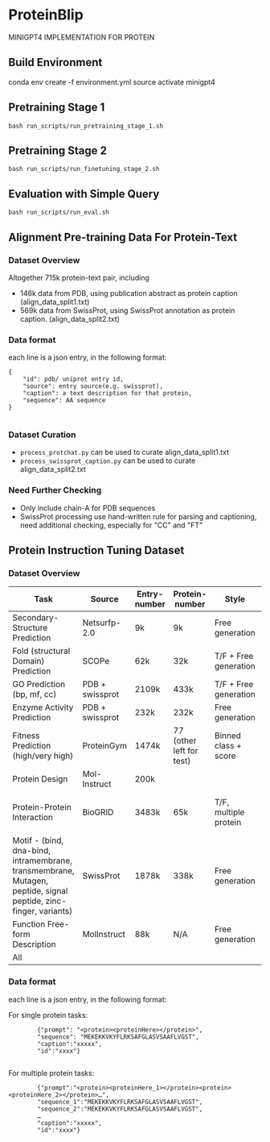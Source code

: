 # ProteinBlip
MINIGPT4 IMPLEMENTATION FOR PROTEIN


## Build Environment
conda env create -f environment.yml
source activate minigpt4

## Pretraining Stage 1
```
bash run_scripts/run_pretraining_stage_1.sh
```

## Pretraining Stage 2
```
bash run_scripts/run_finetuning_stage_2.sh
```

## Evaluation with Simple Query
```
bash run_scripts/run_eval.sh
```

## Alignment Pre-training Data For Protein-Text


### Dataset Overview
Altogether 715k protein-text pair, including
- 146k data from PDB, using publication abstract as protein caption (align_data_split1.txt)
- 569k data from SwissProt, using SwissProt annotation as protein caption. (align_data_split2.txt)


### Data format
each line is a json entry, in the following format: 

```
{
    "id": pdb/ uniprot entry id,
    "source": entry source(e.g. swissprot),
    "caption": a text description for that protein,
    "sequence": AA sequence
}
    
```

### Dataset Curation 
- ```process_protchat.py``` can be used to curate align_data_split1.txt
- ```process_swissprot_caption.py``` can be used to curate align_data_split2.txt

### Need Further Checking
- Only include chain-A for PDB sequences
- SwissProt processing use hand-written rule for parsing and captioning, need additional checking, especially for "CC" and "FT"


## Protein Instruction Tuning Dataset


### Dataset Overview


| Task                                     | Source              | Entry-number | Protein-number | Style                     | Avg-len(prompt) | Avg-len(caption) | ID-Type    |
|------------------------------------------|---------------------|--------------|----------------|---------------------------|-----------------|------------------|------------|
| Secondary-Structure Prediction           | Netsurfp-2.0        | 9k           | 9k             | Free generation          | 16              | 84               | PDB        |
| Fold (structural Domain) Prediction      | SCOPe               | 62k          | 32k            | T/F + Free generation    | 33              | 21               | Scope id   |
| GO Prediction (bp, mf, cc)               | PDB + swissprot     | 2109k        | 433k           | T/F + Free generation    | 35              | 19 (T/F)         | PDB, UNIPROT |
| Enzyme Activity Prediction               | PDB + swissprot     | 232k         | 232k           | Free generation          | 23              | 23               | PDB, UNIPROT |
| Fitness Prediction (high/very high)      | ProteinGym          | 1474k        | 77 (other left for test) | Binned class + score     | 77              | 16               | UNIPROT    |
| Protein Design                          | Mol-Instruct        | 200k         |                  |                           |                 |                  |            |
| Protein-Protein Interaction              | BioGRID             | 3483k        | 65k            | T/F, multiple protein    | 17              | 1                | Partly has UNIPROT ID, in the format: Q12527:P53142 |
| Motif - (bind, dna-bind, intramembrane, transmembrane, Mutagen, peptide, signal peptide, zinc-finger, variants) | SwissProt | 1878k         | 338k           | Free generation          | 17              | 11               | UNIPROT    |
| Function Free-form Description            | MolInstruct         | 88k          | N/A            | Free generation          | 20              | 54               | N/A, note that id variable is not in json |
| All                                      |                     |              |                |                           |                 |                  |            |



### Data format
each line is a json entry, in the following format: 

For single protein tasks:
```
		{"prompt": "<protein><proteinHere></protein>",
		"sequence": "MEKEKKVKYFLRKSAFGLASVSAAFLVGST",
		"caption":"xxxxx",
		"id":"xxxx"}
    
```
For multiple protein tasks:
```
		{"prompt":"<protein><proteinHere_1></protein><protein><proteinHere_2></protein>…", 
		"sequence_1":"MEKEKKVKYFLRKSAFGLASVSAAFLVGST",
		"sequence_2":"MEKEKKVKYFLRKSAFGLASVSAAFLVGST",
		…
		"caption":"xxxxx",
		"id":"xxxx"}

```

